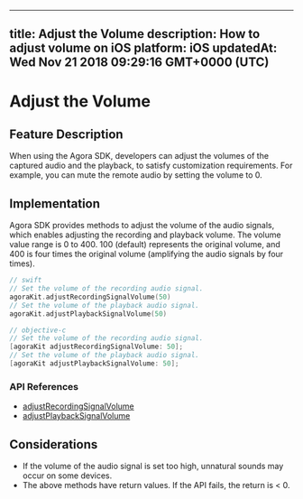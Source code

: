
---
title: Adjust the Volume
description: How to adjust volume on iOS
platform: iOS
updatedAt: Wed Nov 21 2018 09:29:16 GMT+0000 (UTC)
---
# Adjust the Volume
## Feature Description

When using the Agora SDK, developers can adjust the volumes of the captured audio and the playback, to satisfy customization requirements. For example, you can mute the remote audio by setting the volume to 0.

## Implementation

Agora SDK provides methods to adjust the volume of the audio signals, which enables adjusting the recording and playback volume.
The volume value range is 0 to 400. 100 (default) represents the original volume, and 400 is four times the original volume (amplifying the audio signals by four times).

```swift
// swift
// Set the volume of the recording audio signal.
agoraKit.adjustRecordingSignalVolume(50)
// Set the volume of the playback audio signal.
agoraKit.adjustPlaybackSignalVolume(50)
```

```objective-c
// objective-c
// Set the volume of the recording audio signal.
[agoraKit adjustRecordingSignalVolume: 50];
// Set the volume of the playback audio signal.
[agoraKit adjustPlaybackSignalVolume: 50];
```

### API References

- [adjustRecordingSignalVolume](https://docs.agora.io/en/Video/API%20Reference/oc/Classes/AgoraRtcEngineKit.html#//api/name/adjustRecordingSignalVolume:)
- [adjustPlaybackSignalVolume](https://docs.agora.io/en/Video/API%20Reference/oc/Classes/AgoraRtcEngineKit.html#//api/name/adjustPlaybackSignalVolume:)

## Considerations

- If the volume of the audio signal is set too high, unnatural sounds may occur on some devices.
- The above methods have return values. If the API fails, the return is < 0.
